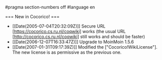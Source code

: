 #pragma section-numbers off
#language en

=== New in Cocorico! ===
 
 * [[Date(2005-07-04T20:32:09Z)]]  Secure URL [https://cocorico.cs.ru.nl/coqwiki] works (the usual URL [http://cocorico.cs.ru.nl/coqwiki] still works and should be faster)
 * [[Date(2006-12-07T16:33:47Z)]] Upgrade to MoinMoin 1.5.6
 * [[Date(2007-01-31T09:17:39Z)]]  Modified the ["Cocorico!WikiLicense"]. The new license is as permissive as the previous one.
